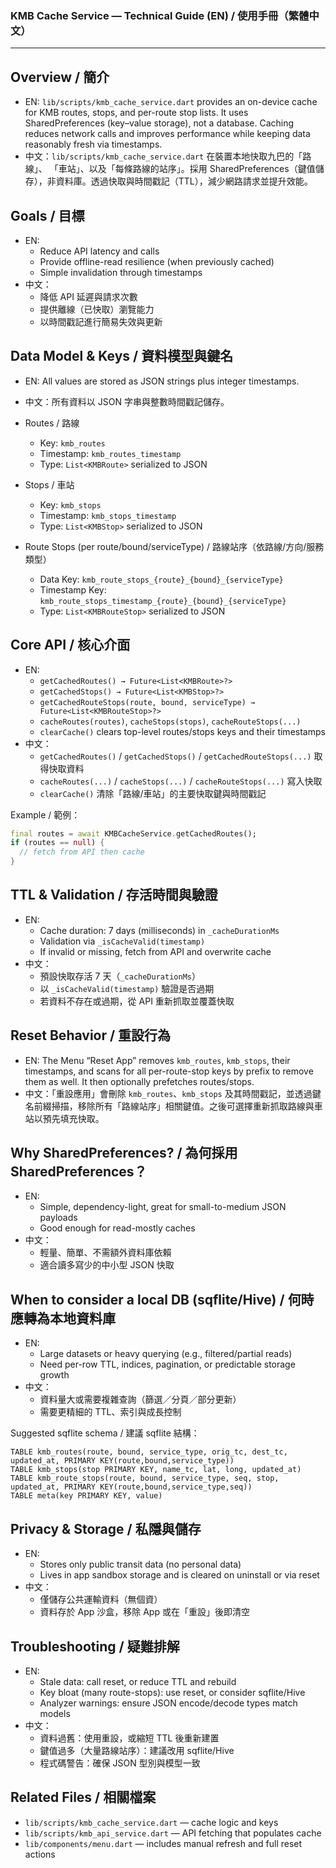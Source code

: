 ### KMB Cache Service — Technical Guide (EN) / 使用手冊（繁體中文）

---

## Overview / 簡介

- EN: `lib/scripts/kmb_cache_service.dart` provides an on-device cache for KMB routes, stops, and per-route stop lists. It uses SharedPreferences (key–value storage), not a database. Caching reduces network calls and improves performance while keeping data reasonably fresh via timestamps.
- 中文：`lib/scripts/kmb_cache_service.dart` 在裝置本地快取九巴的「路線」、 「車站」、以及「每條路線的站序」。採用 SharedPreferences（鍵值儲存），非資料庫。透過快取與時間戳記（TTL），減少網路請求並提升效能。

## Goals / 目標

- EN:
  - Reduce API latency and calls
  - Provide offline-read resilience (when previously cached)
  - Simple invalidation through timestamps
- 中文：
  - 降低 API 延遲與請求次數
  - 提供離線（已快取）瀏覽能力
  - 以時間戳記進行簡易失效與更新

## Data Model & Keys / 資料模型與鍵名

- EN: All values are stored as JSON strings plus integer timestamps.
- 中文：所有資料以 JSON 字串與整數時間戳記儲存。

- Routes / 路線

  - Key: `kmb_routes`
  - Timestamp: `kmb_routes_timestamp`
  - Type: `List<KMBRoute>` serialized to JSON

- Stops / 車站

  - Key: `kmb_stops`
  - Timestamp: `kmb_stops_timestamp`
  - Type: `List<KMBStop>` serialized to JSON

- Route Stops (per route/bound/serviceType) / 路線站序（依路線/方向/服務類型）
  - Data Key: `kmb_route_stops_{route}_{bound}_{serviceType}`
  - Timestamp Key: `kmb_route_stops_timestamp_{route}_{bound}_{serviceType}`
  - Type: `List<KMBRouteStop>` serialized to JSON

## Core API / 核心介面

- EN:
  - `getCachedRoutes() → Future<List<KMBRoute>?>`
  - `getCachedStops() → Future<List<KMBStop>?>`
  - `getCachedRouteStops(route, bound, serviceType) → Future<List<KMBRouteStop>?>`
  - `cacheRoutes(routes)`, `cacheStops(stops)`, `cacheRouteStops(...)`
  - `clearCache()` clears top-level routes/stops keys and their timestamps
- 中文：
  - `getCachedRoutes()` / `getCachedStops()` / `getCachedRouteStops(...)` 取得快取資料
  - `cacheRoutes(...)` / `cacheStops(...)` / `cacheRouteStops(...)` 寫入快取
  - `clearCache()` 清除「路線/車站」的主要快取鍵與時間戳記

Example / 範例：

```dart
final routes = await KMBCacheService.getCachedRoutes();
if (routes == null) {
  // fetch from API then cache
}
```

## TTL & Validation / 存活時間與驗證

- EN:
  - Cache duration: 7 days (milliseconds) in `_cacheDurationMs`
  - Validation via `_isCacheValid(timestamp)`
  - If invalid or missing, fetch from API and overwrite cache
- 中文：
  - 預設快取存活 7 天（`_cacheDurationMs`）
  - 以 `_isCacheValid(timestamp)` 驗證是否過期
  - 若資料不存在或過期，從 API 重新抓取並覆蓋快取

## Reset Behavior / 重設行為

- EN: The Menu “Reset App” removes `kmb_routes`, `kmb_stops`, their timestamps, and scans for all per-route-stop keys by prefix to remove them as well. It then optionally prefetches routes/stops.
- 中文：「重設應用」會刪除 `kmb_routes`、`kmb_stops` 及其時間戳記，並透過鍵名前綴掃描，移除所有「路線站序」相關鍵值。之後可選擇重新抓取路線與車站以預先填充快取。

## Why SharedPreferences? / 為何採用 SharedPreferences？

- EN:
  - Simple, dependency-light, great for small-to-medium JSON payloads
  - Good enough for read-mostly caches
- 中文：
  - 輕量、簡單、不需額外資料庫依賴
  - 適合讀多寫少的中小型 JSON 快取

## When to consider a local DB (sqflite/Hive) / 何時應轉為本地資料庫

- EN:
  - Large datasets or heavy querying (e.g., filtered/partial reads)
  - Need per-row TTL, indices, pagination, or predictable storage growth
- 中文：
  - 資料量大或需要複雜查詢（篩選／分頁／部分更新）
  - 需要更精細的 TTL、索引與成長控制

Suggested sqflite schema / 建議 sqflite 結構：

```
TABLE kmb_routes(route, bound, service_type, orig_tc, dest_tc, updated_at, PRIMARY KEY(route,bound,service_type))
TABLE kmb_stops(stop PRIMARY KEY, name_tc, lat, long, updated_at)
TABLE kmb_route_stops(route, bound, service_type, seq, stop, updated_at, PRIMARY KEY(route,bound,service_type,seq))
TABLE meta(key PRIMARY KEY, value)
```

## Privacy & Storage / 私隱與儲存

- EN:
  - Stores only public transit data (no personal data)
  - Lives in app sandbox storage and is cleared on uninstall or via reset
- 中文：
  - 僅儲存公共運輸資料（無個資）
  - 資料存於 App 沙盒，移除 App 或在「重設」後即清空

## Troubleshooting / 疑難排解

- EN:
  - Stale data: call reset, or reduce TTL and rebuild
  - Key bloat (many route-stops): use reset, or consider sqflite/Hive
  - Analyzer warnings: ensure JSON encode/decode types match models
- 中文：
  - 資料過舊：使用重設，或縮短 TTL 後重新建置
  - 鍵值過多（大量路線站序）：建議改用 sqflite/Hive
  - 程式碼警告：確保 JSON 型別與模型一致

## Related Files / 相關檔案

- `lib/scripts/kmb_cache_service.dart` — cache logic and keys
- `lib/scripts/kmb_api_service.dart` — API fetching that populates cache
- `lib/components/menu.dart` — includes manual refresh and full reset actions

